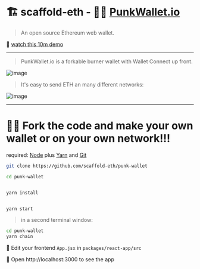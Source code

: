 # 🏗 scaffold-eth - 🧑‍🎤 [PunkWallet.io](https://PunkWallet.io)

> An open source Ethereum web wallet.

🎥 [watch this 10m demo](https://youtu.be/lYRd1k1RBAQ)

---

> PunkWallet.io is a forkable burner wallet with Wallet Connect up front. 

![image](https://user-images.githubusercontent.com/2653167/153722202-5368187d-4189-499e-94a3-1ee41596f445.png)



> It's easy to send ETH an many different networks:

![image](https://user-images.githubusercontent.com/2653167/153722191-e0e99867-2724-489d-a2a6-d471a580cc24.png)


---

# 🏃‍♀️ Fork the code and make your own wallet or on your own network!!!

required: [Node](https://nodejs.org/dist/latest-v12.x/) plus [Yarn](https://classic.yarnpkg.com/en/docs/install/) and [Git](https://git-scm.com/downloads)


```bash
git clone https://github.com/scaffold-eth/punk-wallet

cd punk-wallet
```

```bash

yarn install

```

```bash

yarn start

```

> in a second terminal window:

```bash
cd punk-wallet
yarn chain

```

📝 Edit your frontend `App.jsx` in `packages/react-app/src`

📱 Open http://localhost:3000 to see the app
